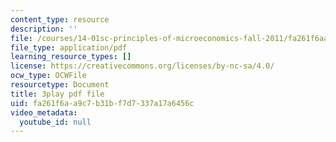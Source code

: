 ```yaml
---
content_type: resource
description: ''
file: /courses/14-01sc-principles-of-microeconomics-fall-2011/fa261f6aa9c7b31bf7d7337a17a6456c_pmolioUklXI.pdf
file_type: application/pdf
learning_resource_types: []
license: https://creativecommons.org/licenses/by-nc-sa/4.0/
ocw_type: OCWFile
resourcetype: Document
title: 3play pdf file
uid: fa261f6a-a9c7-b31b-f7d7-337a17a6456c
video_metadata:
  youtube_id: null
---
```

